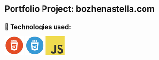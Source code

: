 # Portfolio Project: bozhenastella.com

## 🎯 Technologies used: 

![HTML5](html2.png) ![CSS3](css.png) ![Vanilla JS](js.png)
